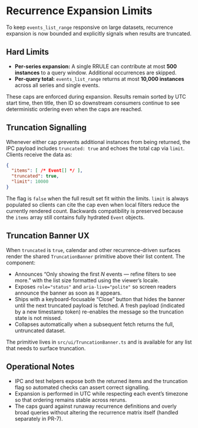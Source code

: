 # Recurrence Expansion Limits

To keep `events_list_range` responsive on large datasets, recurrence expansion is now bounded and explicitly signals when results are truncated.

## Hard Limits

- **Per-series expansion:** A single RRULE can contribute at most **500 instances** to a query window. Additional occurrences are skipped.
- **Per-query total:** `events_list_range` returns at most **10,000 instances** across all series and single events.

These caps are enforced during expansion. Results remain sorted by UTC start time, then title, then ID so downstream consumers continue to see deterministic ordering even when the caps are reached.

## Truncation Signalling

Whenever either cap prevents additional instances from being returned, the IPC payload includes `truncated: true` and echoes the total cap via `limit`. Clients receive the data as:

```json
{
  "items": [ /* Event[] */ ],
  "truncated": true,
  "limit": 10000
}
```

The flag is `false` when the full result set fit within the limits. `limit` is always populated so clients can cite the cap even when local filters reduce the currently rendered count. Backwards compatibility is preserved because the `items` array still contains fully hydrated `Event` objects.

## Truncation Banner UX

When `truncated` is `true`, calendar and other recurrence-driven surfaces render the shared `TruncationBanner` primitive above their list content. The component:

- Announces “Only showing the first _N_ events — refine filters to see more.” with the list size formatted using the viewer’s locale.
- Exposes `role="status"` and `aria-live="polite"` so screen readers announce the banner as soon as it appears.
- Ships with a keyboard-focusable “Close” button that hides the banner until the next truncated payload is fetched. A fresh payload (indicated by a new timestamp token) re-enables the message so the truncation state is not missed.
- Collapses automatically when a subsequent fetch returns the full, untruncated dataset.

The primitive lives in `src/ui/TruncationBanner.ts` and is available for any list that needs to surface truncation.

## Operational Notes

- IPC and test helpers expose both the returned items and the truncation flag so automated checks can assert correct signalling.
- Expansion is performed in UTC while respecting each event’s timezone so that ordering remains stable across reruns.
- The caps guard against runaway recurrence definitions and overly broad queries without altering the recurrence matrix itself (handled separately in PR-7).
